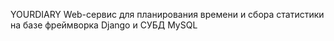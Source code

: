 YOURDIARY
Web-сервис для планирования времени и сбора статистики на базе фреймворка Django и СУБД MySQL
